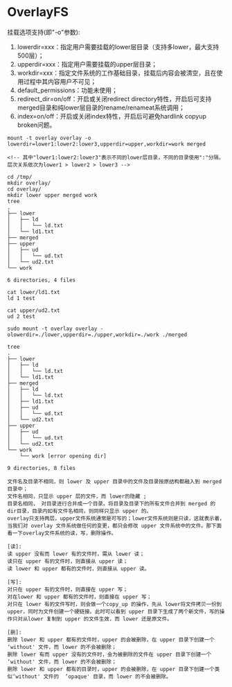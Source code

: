 # OverlayFS

挂载选项支持(即"-o"参数):
1. lowerdir=xxx：指定用户需要挂载的lower层目录（支持多lower，最大支持500层）；
2. upperdir=xxx：指定用户需要挂载的upper层目录；
3. workdir=xxx：指定文件系统的工作基础目录，挂载后内容会被清空，且在使用过程中其内容用户不可见；
4. default_permissions：功能未使用；
5. redirect_dir=on/off：开启或关闭redirect directory特性，开启后可支持merged目录和纯lower层目录的rename/renameat系统调用；
6. index=on/off：开启或关闭index特性，开启后可避免hardlink copyup broken问题。

```shell
mount -t overlay overlay -o lowerdir=lower1:lower2:lower3,upperdir=upper,workdir=work merged

<!-- 其中"lower1:lower2:lower3"表示不同的lower层目录，不同的目录使用":"分隔，层次关系依次为lower1 > lower2 > lower3 -->
```

```shell
cd /tmp/
mkdir overlay/
cd overlay/
mkdir lower upper merged work
tree
.
├── lower
│   ├── ld
│   │   └── ld.txt
│   └── ld1.txt
├── merged
├── upper
│   ├── ud
│   │   └── ud.txt
│   └── ud2.txt
└── work
 
6 directories, 4 files
 
cat lower/ld1.txt
ld 1 test

cat upper/ud2.txt
ud 2 test

sudo mount -t overlay overlay -olowerdir=./lower,upperdir=./upper,workdir=./work ./merged

tree
.
├── lower
│   ├── ld
│   │   └── ld.txt
│   └── ld1.txt
├── merged
│   ├── ld
│   │   └── ld.txt
│   ├── ld1.txt
│   ├── ud
│   │   └── ud.txt
│   └── ud2.txt
├── upper
│   ├── ud
│   │   └── ud.txt
│   └── ud2.txt
└── work
    └── work [error opening dir]
 
9 directories, 8 files

文件名及目录不相同，则 lower 及 upper 目录中的文件及目录按原结构都融入到 merged 目录中；
文件名相同，只显示 upper 层的文件，而 lower的隐藏 ;
目录名相同， 对目录进行合并成一个目录。将目录及目录下的所有文件合并到 merged 的 dir目录，目录内如有文件名相同，则同样只显示 upper 的。
overlay只支持两层，upper文件系统通常是可写的；lower文件系统则是只读，这就表示着，当我们对 overlay 文件系统做任何的变更，都只会修改 upper 文件系统中的文件。那下面看一下overlay文件系统的读，写，删除操作。

[读]:
读 upper 没有而 lower 有的文件时，需从 lower 读；
读只在 upper 有的文件时，则直接从 upper 读；
读 lower 和 upper 都有的文件时，则直接从 upper 读。

[写]:
对只在 upper 有的文件时，则直接在 upper 写；
对在lower 和 upper 都有的文件时，则直接在 upper 写；
对只在 lower 有的文件写时，则会做一个copy_up 的操作，先从 lower将文件拷贝一份到upper，同时为文件创建一个硬链接。此时可以看到 upper 目录下生成了两个新文件，写的操作只对从lower 复制到 upper 的文件生效，而 lower 还是原文件。

[删]:
删除 lower 和 upper 都有的文件时，upper 的会被删除，在 upper 目录下创建一个 ‘without' 文件，而 lower 的不会被删除；
删除 lower 有而 upper 没有的文件时，会为被删除的文件在 upper 目录下创建一个 ‘without' 文件，而 lower 的不会被删除；
删除 lower 和 upper 都有的目录时，upper 的会被删除，在 upper 目录下创建一个类似‘without' 文件的  ‘opaque' 目录，而 lower 的不会被删除。

```
